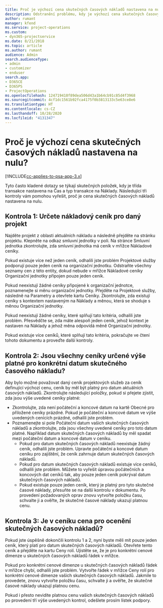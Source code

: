 ```yaml
---
title: Proč je výchozí cena skutečných časových nákladů nastavena na nulu?
description: Odstranění problému, kdy je výchozí cena skutečných časových nákladů nastavena na nulu.
author: rumant
manager: kfend
ms.service: project-operations
ms.custom:
- dyn365-projectservice
ms.date: 8/21/2018
ms.topic: article
ms.author: rumant
audience: Admin
search.audienceType:
- admin
- customizer
- enduser
search.app:
- D365CE
- D365PS
- ProjectOperations
ms.openlocfilehash: 124719410f89dea506d43a1b64cb91c85d4f3968
ms.sourcegitcommit: 4cf1dc1561b92fca4175f0b3813133c5e63ce8e6
ms.translationtype: HT
ms.contentlocale: cs-CZ
ms.lasthandoff: 10/28/2020
ms.locfileid: "4131347"
---
```

# <a name="why-is-the-price-defaulting-to-zero-on-time-cost-actuals"></a>Proč je výchozí cena skutečných časových nákladů nastavena na nulu?

[!INCLUDE[cc-applies-to-psa-app-3.x](../includes/cc-applies-to-psa-app-3x.md)]

Tyto často kladené dotazy se týkají skutečných položek, kdy je třída transakce nastavena na Čas a typ transakce na Náklady. Následující tři kontroly vám pomohou vyřešit, proč je cena skutečných časových nákladů nastavena na nulu.
 
## <a name="check-1-identify-the-cost-price-list-for-the-project"></a>Kontrola 1: Určete nákladový ceník pro daný projekt

Najděte projekt z oblasti aktuálních nákladu a následně přejděte na stránku projektu. Klepněte na odkaz smluvní jednotky v poli. Na stránce Smluvní jednotka zkontrolujte, zda smluvní jednotka má ceník v mřížce Nákladové ceníky.

Pokud existuje více než jeden ceník, odhalili jste problém Projektové služby podporují pouze jeden ceník na organizační jednotku. Odstraňte všechny seznamy cen z této entity, dokud nebude v mřížce Nákladové ceníky Organizační jednotky připojen pouze jeden ceník.

Pokud neexistují žádné ceníky připojené k organizační jednotce, poznamenejte si měnu organizační jednotky. Přejděte na Projektové služby, následně na Parametry a otevřete kartu Ceníky. Zkontrolujte, zda existují ceníky s kontextem nastaveným na Náklady a měnou, která se shoduje s měnou Organizační jednotky.
 
Pokud neexistují žádné ceníky, které splňují tato kritéria, odhalili jste problém. Přesvědčte se, zda máte alespoň jeden ceník, jehož kontext je nastaven na Náklady a jehož měna odpovídá měně Organizační jednotky.

Pokud existuje více ceníků, které splňují tato kritéria, pokračujte ve čtení tohoto dokumentu a proveďte další kontroly.

## <a name="check-2-are-any-of-the-price-lists-identified-above-valid-for-the-specific-date-of-the-time-cost-actual"></a>Kontrola 2: Jsou všechny ceníky určené výše platné pro konkrétní datum skutečného časového nákladu?

Aby bylo možné považovat daný ceník projektových služeb za ceník definující výchozí cenu, ceník by měl být platný pro datum aktuálních časových nákladů. Zkontrolujte následující položky, pokud si přejete zjistit, zda jsou výše uvedené ceníky platné:

- Zkontrolujte, zda není počáteční a koncové datum na kartě Obecné pro přiložené ceníky prázdné. Pokud je počáteční a koncové datum ve výše uvedených cenících prázdné, odhalili jste problém. 
- Poznamenejte si pole Počáteční datum vašich skutečných časových nákladů a zkontrolujte, zda jsou všechny uvedené ceníky pro toto datum platné. Například datum skutečných časových nákladů by měl spadat mezi počáteční datum a koncové datum v ceníku. 
    - Pokud pro datum skutečných časových nákladů neexistuje žádný ceník, odhalili jste problém. Upravte počáteční a koncové datum ceníku pro zajištění, že ceník zahrnuje datum skutečných časových nákladů. 
    - Pokud pro datum skutečných časových nákladů existuje více ceníků, odhalili jste problém. Můžete to vyřešit úpravou počátečních a koncových dat ceníků tak, aby pouze jeden ceník pokrýval datum skutečných časových nákladů. 
    - Pokud existuje pouze jeden ceník, který je platný pro tyto skutečné časové náklady, přesuňte se na další kontrolu v dokumentu.
Po provedení požadovaných oprav znovu vytvořte položku času, schvalte ji a ověřte, že skutečné časové náklady ukazují platnou cenu.

## <a name="check-3-is-there-a-price-in-the-price-list-for-the-pricing-dimensions-on-the-time-cost-actual"></a>Kontrola 3: Je v ceníku cena pro ocenění skutečných časových nákladů?

Pokud jste úspěšně dokončili kontrolu 1 a 2, nyní byste měli mít pouze jeden ceník, který platí pro datum skutečných časových nákladů. Otevřete tento ceník a přejděte na kartu Ceny rolí. Ujistěte se, že je pro konkrétní cenové dimenze u skutečných časových nákladů řádek v mřížce.

Pokud pro konkrétní cenové dimenze u skutečných časových nákladů řádek v mřížce chybí, odhalili jste problém. Vytvořte řádek v mřížce Ceny rolí pro konkrétní cenové dimenze vašich skutečných časových nákladů. Jakmile to provedete, znovu vytvořte položku času, schvalte ji a ověřte, že skutečné časové náklady ukazují platnou cenu.
 
Pokud i přesto nevidíte platnou cenu vašich skutečných časových nákladů po provedení tří výše uvedených kontrol, odešlete prosím lístek podpory.




